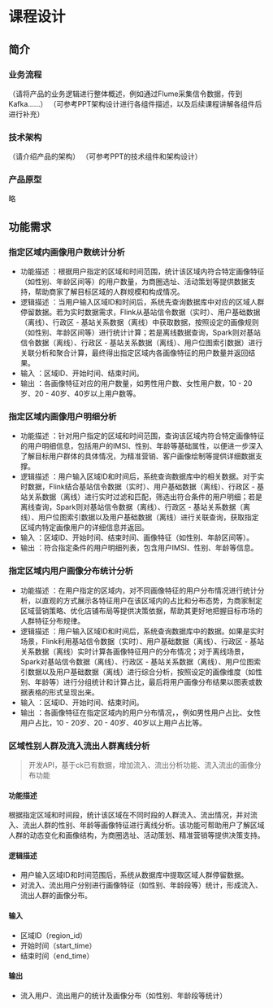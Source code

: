 # 课程设计

## 简介

### 业务流程

（请将产品的业务逻辑进行整体概述，例如通过Flume采集信令数据，传到Kafka......）
（可参考PPT架构设计进行各组件描述，以及后续课程讲解各组件后进行补充）

### 技术架构

（请介绍产品的架构）
（可参考PPT的技术组件和架构设计）

### 产品原型

略

## 功能需求

### 指定区域内画像用户数统计分析

- 功能描述 ：根据用户指定的区域和时间范围，统计该区域内符合特定画像特征（如性别、年龄区间等）的用户数量，为商圈选址、活动策划等提供数据支持，帮助商家了解目标区域的人群规模和构成情况。
- 逻辑描述
  ：当用户输入区域ID和时间后，系统先查询数据库中对应的区域人群停留数据。若为实时数据需求，Flink从基站信令数据（实时）、用户基础数据（离线）、行政区 -
  基站关系数据（离线）中获取数据，按照设定的画像规则（如性别、年龄区间等）进行统计计算；若是离线数据查询，Spark则对基站信令数据（离线）、行政区 -
  基站关系数据（离线）、用户位图索引数据）进行关联分析和聚合计算，最终得出指定区域内各画像特征的用户数量并返回结果。
- 输入 ：区域ID、开始时间、结束时间。
- 输出 ：各画像特征对应的用户数量，如男性用户数、女性用户数，10 - 20岁、20 - 40岁、40岁以上用户数等。

### 指定区域内画像用户明细分析

- 功能描述 ：针对用户指定的区域和时间范围，查询该区域内符合特定画像特征的用户明细信息，包括用户的IMSI、性别、年龄等基础属性，以便进一步深入了解目标用户群体的具体情况，为精准营销、客户画像绘制等提供详细数据支撑。
- 逻辑描述
  ：用户输入区域ID和时间后，系统查询数据库中的相关数据。对于实时数据，Flink结合基站信令数据（实时）、用户基础数据（离线）、行政区 -
  基站关系数据（离线）进行实时过滤和匹配，筛选出符合条件的用户明细；若是离线查询，Spark则对基站信令数据（离线）、行政区 -
  基站关系数据（离线）、用户位图索引数据以及用户基础数据（离线）进行关联查询，获取指定区域内特定画像用户的详细信息并返回。
- 输入 ：区域ID、开始时间、结束时间、画像特征（如性别、年龄区间等）。
- 输出 ：符合指定条件的用户明细列表，包含用户IMSI、性别、年龄等信息。

### 指定区域内用户画像分布统计分析

- 功能描述 ：在用户指定的区域内，对不同画像特征的用户分布情况进行统计分析，以直观的方式展示各特征用户在该区域内的占比和分布态势，为商家制定区域营销策略、优化店铺布局等提供决策依据，帮助其更好地把握目标市场的人群特征分布规律。
- 逻辑描述
  ：用户输入区域ID和时间后，系统查询数据库中的数据。如果是实时场景，Flink利用基站信令数据（实时）、用户基础数据（离线）、行政区 -
  基站关系数据（离线）实时计算各画像特征用户的分布情况；对于离线场景，Spark对基站信令数据（离线）、行政区 -
  基站关系数据（离线）、用户位图索引数据以及用户基础数据（离线）进行综合分析，按照设定的画像维度（如性别、年龄等）进行分组统计和计算占比，最后将用户画像分布结果以图表或数据表格的形式呈现出来。
- 输入 ：区域ID、开始时间、结束时间。
- 输出 ：各画像特征在指定区域内的用户分布情况，，例如男性用户占比、女性用户占比，10 - 20岁、20 - 40岁、40岁以上用户占比等。

### 区域性别人群及流入流出人群离线分析

> 开发API，基于ck已有数据，增加流入、流出分析功能、流入流出的画像分布功能

#### 功能描述

根据指定区域和时间段，统计该区域在不同时段的人群流入、流出情况，并对流入、流出人群的性别、年龄等画像特征进行离线分析。该功能可帮助用户了解区域人群的动态变化和画像结构，为商圈选址、活动策划、精准营销等提供决策支持。

#### 逻辑描述

- 用户输入区域ID和时间范围后，系统从数据库中提取区域人群停留数据。
- 对流入、流出用户分别进行画像特征（如性别、年龄段等）统计，形成流入、流出人群的画像分布。

#### 输入

- 区域ID（region_id）
- 开始时间（start_time）
- 结束时间（end_time）

#### 输出

- 流入用户、流出用户的统计及画像分布（如性别、年龄段等统计）
